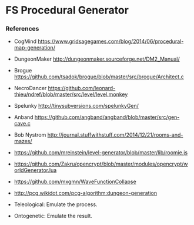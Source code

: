 # FS Procedural Generator


### References

+ CogMind https://www.gridsagegames.com/blog/2014/06/procedural-map-generation/
+ DungeonMaker http://dungeonmaker.sourceforge.net/DM2_Manual/
+ Brogue https://github.com/tsadok/brogue/blob/master/src/brogue/Architect.c
+ NecroDancer https://github.com/leonard-thieu/ndref/blob/master/src/level/level.monkey
+ Spelunky http://tinysubversions.com/spelunkyGen/
+ Anband https://github.com/angband/angband/blob/master/src/gen-cave.c
+ Bob Nystrom http://journal.stuffwithstuff.com/2014/12/21/rooms-and-mazes/

+ https://github.com/mreinstein/level-generator/blob/master/lib/roomie.js
+ https://github.com/Zakru/opencrypt/blob/master/modules/opencrypt/worldGenerator.lua
+ https://github.com/mxgmn/WaveFunctionCollapse
+ http://pcg.wikidot.com/pcg-algorithm:dungeon-generation

+ Teleological: Emulate the process.
+ Ontogenetic: Emulate the result.
